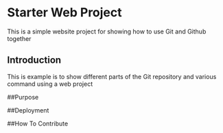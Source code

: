 # Starter Web Project
This is a simple website project for showing 
how to use Git and Github together
## Introduction

This is example is to show different parts of the Git repository and various
command using a web project

##Purpose

##Deployment

##How To Contribute

